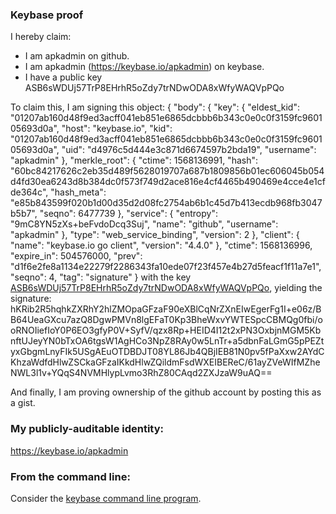 ### Keybase proof

I hereby claim:

  * I am apkadmin on github.
  * I am apkadmin (https://keybase.io/apkadmin) on keybase.
  * I have a public key ASB6sWDUj57TrP8EHrhR5oZdy7trNDwODA8xWfyWAQVpPQo

To claim this, I am signing this object:
{
  "body": {
    "key": {
      "eldest_kid": "01207ab160d48f9ed3acff041eb851e6865dcbbb6b343c0e0c0f3159fc960105693d0a",
      "host": "keybase.io",
      "kid": "01207ab160d48f9ed3acff041eb851e6865dcbbb6b343c0e0c0f3159fc960105693d0a",
      "uid": "d4976c5d444e3c871d6674597b2bda19",
      "username": "apkadmin"
    },
    "merkle_root": {
      "ctime": 1568136991,
      "hash": "60bc84217626c2eb35d489f5628019707a687b1809856b01ec606045b054d4fd30ea6243d8b384dc0f573f749d2ace816e4cf4465b490469e4cce4e1cfde364c",
      "hash_meta": "e85b843599f020b1d00d35d2d08fc2754ab6b1c45d7b413ecdb968fb3047b5b7",
      "seqno": 6477739
    },
    "service": {
      "entropy": "9mC8YN5zXs+beFvdoDcq3Suj",
      "name": "github",
      "username": "apkadmin"
    },
    "type": "web_service_binding",
    "version": 2
  },
  "client": {
    "name": "keybase.io go client",
    "version": "4.4.0"
  },
  "ctime": 1568136996,
  "expire_in": 504576000,
  "prev": "d1f6e2fe8a1134e22279f2286343fa10ede07f23f457e4b27d5feacf1f11a7e1",
  "seqno": 4,
  "tag": "signature"
}
with the key [ASB6sWDUj57TrP8EHrhR5oZdy7trNDwODA8xWfyWAQVpPQo](https://keybase.io/apkadmin), yielding the signature:
hKRib2R5hqhkZXRhY2hlZMOpaGFzaF90eXBlCqNrZXnEIwEgerFg1I+e06z/BB64UeaGXcu7azQ8DgwPMVn8lgEFaT0Kp3BheWxvYWTESpcCBMQg0fbi/ooRNOIiefIoY0P6EO3gfyP0V+SyfV/qzx8Rp+HEID4I12t2xPN3OxbjnMGM5KbnftUJeyYN0bTxOA6tgsW1AgHCo3NpZ8RAy0w5LnTr+a5dbnFaLGmG5pPEZtyxGbgmLnyFIk5USgAEuOTDBDJT08YL86Jb4QBjIEB81N0pv5fPaXxw2AYdCKhzaWdfdHlwZSCkaGFzaIKkdHlwZQildmFsdWXEIBEReC/61ayZVeWIfMZheNWL3l1v+YQqS4NVMHlypLvmo3RhZ80CAqd2ZXJzaW9uAQ==

And finally, I am proving ownership of the github account by posting this as a gist.

### My publicly-auditable identity:

https://keybase.io/apkadmin

### From the command line:

Consider the [keybase command line program](https://keybase.io/download).

